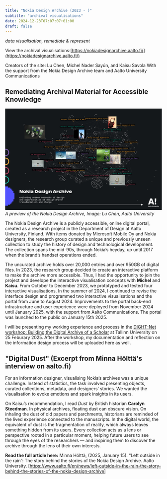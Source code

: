 ```yaml
---
title: "Nokia Design Archive (2023 - )"
subtitle: "archival visualisations"
date: 2024-12-23T07:07:07+01:00
draft: false
---
```


*data visualisation, remediate & represent*

View the archival visualisations:[https://nokiadesignarchive.aalto.fi/](https://nokiadesignarchive.aalto.fi/)

Creators of the site: Lu Chen, Michel Nader Sayún, and Kaisu Savola
With the support from the Nokia Design Archive team and Aalto University Communications

## Remediating Archival Material for Accessible Knowledge
[![A preview of the Nokia Design Archive](./images/preview--nokia-design-archive.jpg)](./images/preview--nokia-design-archive.jpg)
*A preview of the Nokia Design Archive, Image: Lu Chen, Aalto University*

The Nokia Design Archive is a publicly accessible, online digital portal, created as a research project in the Department of Design at Aalto University, Finland. With items donated by Microsoft Mobile Oy and Nokia designers, the research group curated a unique and previously unseen collection to study the history of design and technological development. The collection spans the mid-90s, through Nokia’s heyday, up until 2017 when the brand’s handset operations ended.

The uncurated archive holds over 20,000 entries and over 950GB of digital files. In 2023, the research group decided to create an interactive platform to make the archive more accessible. Thus, I had the opportunity to join the project and develope the interactive visualisation concepts with **Michel** and **Kaisu**. From October to December 2023, we prototyped and tested four interactive visualisations. In the summer of 2024, I continued to revise the interface design and programmed two interactive visualisations and the portal from June to August 2024. Improvements to the portal back-end infrastructure and user experience were deployed from November 2024 until January 2025, with the support from Aalto Communications. The portal was launched to the public on January 15th 2025.

I will be presenting my working experience and process in the [DIGHT-Net workshop: Building the Digital Archive of a Scholar](https://dight-net.tlu.ee/dight-net-workshop-building-the-digital-archive-of-a-scholar/) at Tallinn University on 25 Feburary 2025. After the workshop, my documentation and reflection on the information design process will be uploaded here as well.

## "Digital Dust" (Excerpt from Minna Hölttä's interview on aalto.fi)

For an information designer, visualising Nokia’s archives was a unique challenge. Instead of statistics, the task involved presenting objects, curated collections, metadata, and designers’ stories. We wanted the visualisation to evoke emotions and spark insights in its users.

On Kaisu’s recommendation, I read *Dust* by British historian **Carolyn Steedman**. In physical archives, floating dust can obscure vision. On inhaling the dust of old papers and parchments, historians are reminded of the lived experience connected to the manuscripts. In the digital world, the equivalent of dust is the fragmentation of reality, which always leaves something hidden from its users. Every collection acts as a lens or perspective rooted in a particular moment, helping future users to see through the eyes of the researchers — and inspiring them to discover the archive through the lens of their own interests.

**Read the full article here:** Minna Hölttä, (2025, January 15). “Left outside in the rain”: The story behind the stories of the Nokia Design Archive. Aalto University. [https://www.aalto.fi/en/news/left-outside-in-the-rain-the-story-behind-the-stories-of-the-nokia-design-archive]
